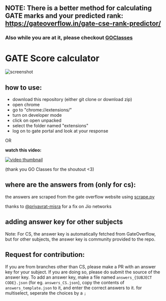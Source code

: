 ## NOTE: There is a better method for calculating GATE marks and your predicted rank: https://gateoverflow.in/gate-cse-rank-predictor/
### Also while you are at it, please checkout [GOClasses](https://www.goclasses.in/)

# GATE Score calculator

![screenshot](screenshot.png?raw=true "screenshot")

## how to use:
- download this repository (either git clone or download zip)
- open chrome
- go to "chrome://extensions/"
- turn on developer mode
- click on open unpacked
- select the folder named "extensions"
- log on to gate portal and look at your response

OR

**watch this video:**

[![video thumbnail](https://img.youtube.com/vi/WgPzONbViIA/0.jpg)](https://www.youtube.com/watch?v=WgPzONbViIA)

(thank you GO Classes for the shoutout <3)

## where are the answers from (only for cs):
the answers are scraped from the gate overflow website using [scrape.py](./scrape.py)

thanks to [@priyavrat-misra](https://priyavr.at) for a fix on Jio networks

## adding answer key for other subjects
Note: For CS, the answer key is automatically fetched from GateOverflow, but for other
subjects, the answer key is community provided to the repo.

## Request for contribution:
If you are from branches other than CS, please make a PR with an answer key for your subject. If you are doing so, please do submit the source of the answer key.
To add an answer key, make a file named `answers_{SUBJECT CODE}.json` 
(for eg. `answers_CS.json`), copy the contents of `answers_template.json` to it, and
enter the correct answers to it. for multiselect, seperate the choices by a `;`
